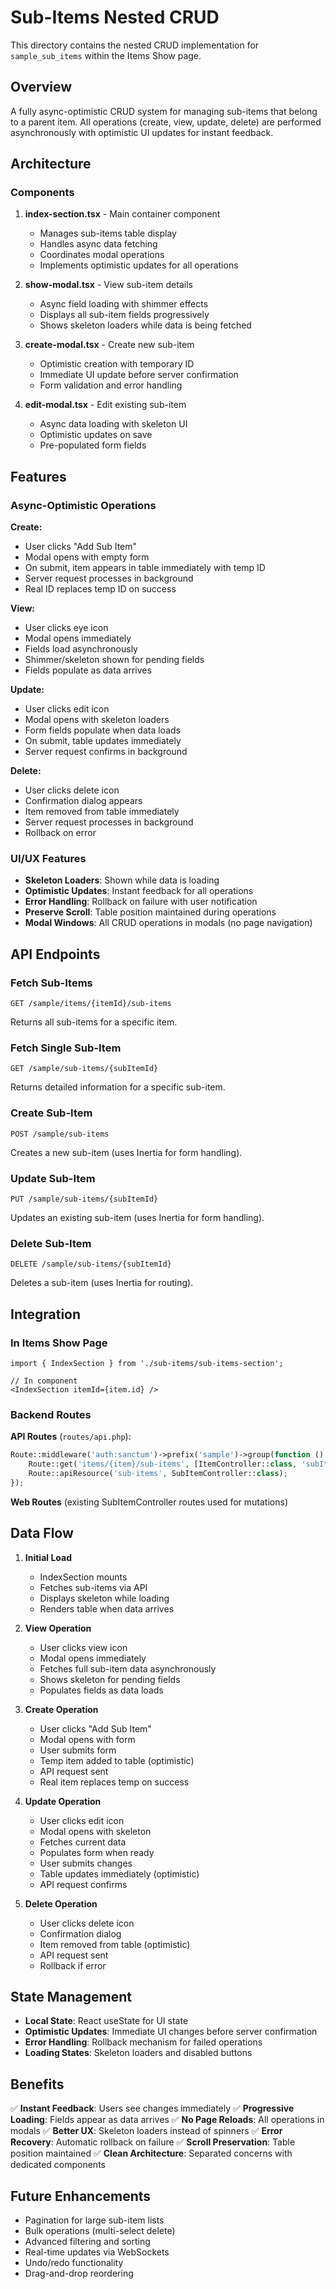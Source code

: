 # Sub-Items Nested CRUD

This directory contains the nested CRUD implementation for `sample_sub_items` within the Items Show page.

## Overview

A fully async-optimistic CRUD system for managing sub-items that belong to a parent item. All operations (create, view, update, delete) are performed asynchronously with optimistic UI updates for instant feedback.

## Architecture

### Components

1. **index-section.tsx** - Main container component
   - Manages sub-items table display
   - Handles async data fetching
   - Coordinates modal operations
   - Implements optimistic updates for all operations

2. **show-modal.tsx** - View sub-item details
   - Async field loading with shimmer effects
   - Displays all sub-item fields progressively
   - Shows skeleton loaders while data is being fetched

3. **create-modal.tsx** - Create new sub-item
   - Optimistic creation with temporary ID
   - Immediate UI update before server confirmation
   - Form validation and error handling

4. **edit-modal.tsx** - Edit existing sub-item
   - Async data loading with skeleton UI
   - Optimistic updates on save
   - Pre-populated form fields

## Features

### Async-Optimistic Operations

**Create:**
- User clicks "Add Sub Item"
- Modal opens with empty form
- On submit, item appears in table immediately with temp ID
- Server request processes in background
- Real ID replaces temp ID on success

**View:**
- User clicks eye icon
- Modal opens immediately
- Fields load asynchronously
- Shimmer/skeleton shown for pending fields
- Fields populate as data arrives

**Update:**
- User clicks edit icon
- Modal opens with skeleton loaders
- Form fields populate when data loads
- On submit, table updates immediately
- Server request confirms in background

**Delete:**
- User clicks delete icon
- Confirmation dialog appears
- Item removed from table immediately
- Server request processes in background
- Rollback on error

### UI/UX Features

- **Skeleton Loaders**: Shown while data is loading
- **Optimistic Updates**: Instant feedback for all operations
- **Error Handling**: Rollback on failure with user notification
- **Preserve Scroll**: Table position maintained during operations
- **Modal Windows**: All CRUD operations in modals (no page navigation)

## API Endpoints

### Fetch Sub-Items
```
GET /sample/items/{itemId}/sub-items
```
Returns all sub-items for a specific item.

### Fetch Single Sub-Item
```
GET /sample/sub-items/{subItemId}
```
Returns detailed information for a specific sub-item.

### Create Sub-Item
```
POST /sample/sub-items
```
Creates a new sub-item (uses Inertia for form handling).

### Update Sub-Item
```
PUT /sample/sub-items/{subItemId}
```
Updates an existing sub-item (uses Inertia for form handling).

### Delete Sub-Item
```
DELETE /sample/sub-items/{subItemId}
```
Deletes a sub-item (uses Inertia for routing).

## Integration

### In Items Show Page

```tsx
import { IndexSection } from './sub-items/sub-items-section';

// In component
<IndexSection itemId={item.id} />
```

### Backend Routes

**API Routes** (`routes/api.php`):
```php
Route::middleware('auth:sanctum')->prefix('sample')->group(function () {
    Route::get('items/{item}/sub-items', [ItemController::class, 'subItems']);
    Route::apiResource('sub-items', SubItemController::class);
});
```

**Web Routes** (existing SubItemController routes used for mutations)

## Data Flow

1. **Initial Load**
   - IndexSection mounts
   - Fetches sub-items via API
   - Displays skeleton while loading
   - Renders table when data arrives

2. **View Operation**
   - User clicks view icon
   - Modal opens immediately
   - Fetches full sub-item data asynchronously
   - Shows skeleton for pending fields
   - Populates fields as data loads

3. **Create Operation**
   - User clicks "Add Sub Item"
   - Modal opens with form
   - User submits form
   - Temp item added to table (optimistic)
   - API request sent
   - Real item replaces temp on success

4. **Update Operation**
   - User clicks edit icon
   - Modal opens with skeleton
   - Fetches current data
   - Populates form when ready
   - User submits changes
   - Table updates immediately (optimistic)
   - API request confirms

5. **Delete Operation**
   - User clicks delete icon
   - Confirmation dialog
   - Item removed from table (optimistic)
   - API request sent
   - Rollback if error

## State Management

- **Local State**: React useState for UI state
- **Optimistic Updates**: Immediate UI changes before server confirmation
- **Error Handling**: Rollback mechanism for failed operations
- **Loading States**: Skeleton loaders and disabled buttons

## Benefits

✅ **Instant Feedback**: Users see changes immediately
✅ **Progressive Loading**: Fields appear as data arrives
✅ **No Page Reloads**: All operations in modals
✅ **Better UX**: Skeleton loaders instead of spinners
✅ **Error Recovery**: Automatic rollback on failure
✅ **Scroll Preservation**: Table position maintained
✅ **Clean Architecture**: Separated concerns with dedicated components

## Future Enhancements

- Pagination for large sub-item lists
- Bulk operations (multi-select delete)
- Advanced filtering and sorting
- Real-time updates via WebSockets
- Undo/redo functionality
- Drag-and-drop reordering
